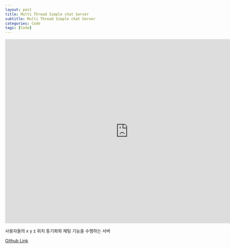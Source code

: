 ```yaml
---
layout: post
title: Multi Thread Simple chat Server
subtitle: Multi Thread Simple chat Server
categories: Code
tags: [Code]
---
```


<iframe width="800" height="600" src="https://www.youtube.com/embed/IeNPu2R8qrc" title="Multi Thread Simple Game Server" frameborder="0" allow="accelerometer; autoplay; clipboard-write; encrypted-media; gyroscope; picture-in-picture; web-share" referrerpolicy="strict-origin-when-cross-origin" allowfullscreen></iframe>


사용자들의 x y z 위치 동기화와 채팅 기능을 수행하는 서버


[Github Link](https://github.com/OvenTD/Sever/tree/main/Muti_thread_server_and_client)
